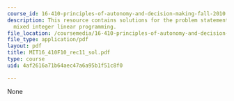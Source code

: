 ```yaml
---
course_id: 16-410-principles-of-autonomy-and-decision-making-fall-2010
description: This resource contains solutions for the problem statements related to
  mixed integer linear programming.
file_location: /coursemedia/16-410-principles-of-autonomy-and-decision-making-fall-2010/4af2616a71b64aec47a6a95b1f51c8f0_MIT16_410F10_rec11_sol.pdf
file_type: application/pdf
layout: pdf
title: MIT16_410F10_rec11_sol.pdf
type: course
uid: 4af2616a71b64aec47a6a95b1f51c8f0

---
```

None